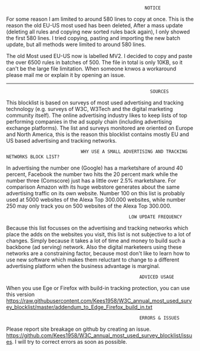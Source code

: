                                                         NOTICE
For some reason I am limited to around 580 lines to copy at once. This is the reason the old EU-US most used has been deleted,
After a mass update (deleting all rules and copying new sorted rules back again), I only showed the first 580 lines.  I tried 
copying, pasting and importing the new batch update, but all methods were limited to around 580 lines. 

The old Most used EU-US now is labelled MV2. I decided to copy and paste the over 6500 rules in batches of 500. The file in 
total is only 10KB, so it can't be the large file limitation. When someone knwos a workaround please mail me or explain it 
by opening an issue.

******************************************************************************************************************************


                                                          SOURCES
This blocklist is based on surveys of most used advertising and tracking technology (e.g. surveys of W3C, W3Tech and the
digital marketing community itself). The online advertising industry likes to keep lists of top performing companies in
the ad supply chain (including advertising exchange platforms). The list and surveys monitored are oriented on Europe and 
North America, this is the reason this blocklist contains mostly EU and US based advertising and tracking networks. 

                                WHY USE A SMALL ADVERTISING AND TRACKING NETWORKS BLOCK LIST? 
In advertising the number one (Google) has a marketshare of around 40 percent, Facebook the number two hits the 20 percent mark 
while the number three (Comscore) just has a little over 2.5% marketshare. For comparison Amazon with its huge webstore generates 
about the same advertising traffic on its own website. Number 100 on this list is probably used at 5000 websites of the Alexa 
Top 300.000 websites, while number 250 may only track you on 500 websites of the Alexa Top 300.000. 

                                                  LOW UPDATE FREQUENCY
Because this list focusses on the advertising and tracking networks which place the adds on the websites you visit, this list 
is not subjective to a lot of changes. Simply because it takes a lot of time and money to build such a backbone (ad serving) 
network. Also the digital marketeers using these networks are a constraining factor, because most don't like to learn how to
use new software which makes them reluctant to change to a different advertising platform when the business advantage is marginal.

                                                      ADVICED USAGE  

When you use Ege or Firefox with build-in tracking protection, you can use this version 
https://raw.githubusercontent.com/Kees1958/W3C_annual_most_used_survey_blocklist/master/addendum_to_Edge_Firefox_build_in.txt

                                                      ERRORS & ISSUES
Please report site breakage on github by creating an issue. https://github.com/Kees1958/W3C_annual_most_used_survey_blocklist/issues. 
I will try to correct errors as soon as possible.  
